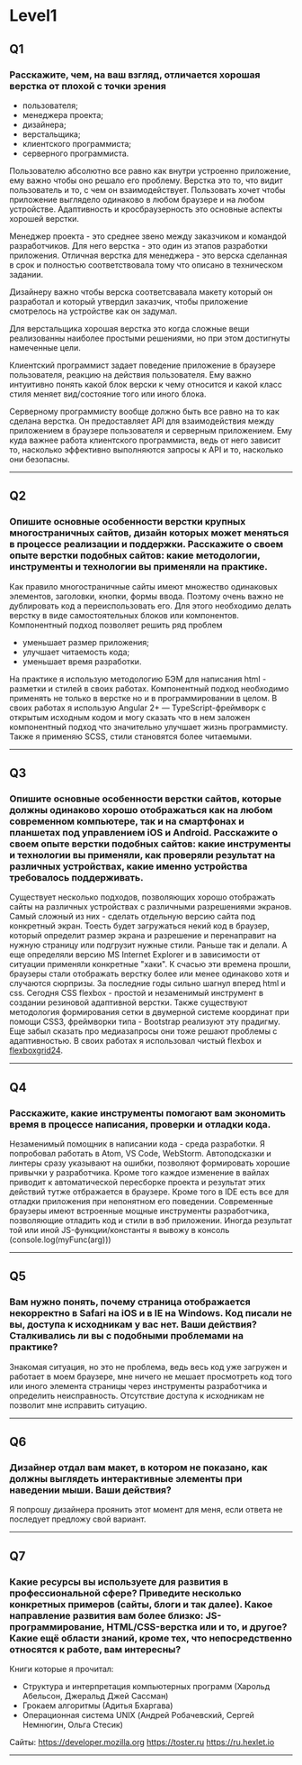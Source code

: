 # Level1

## Q1
### Расскажите, чем, на ваш взгляд, отличается хорошая верстка от плохой с точки зрения 
* пользователя;
* менеджера проекта;
* дизайнера;
* верстальщика;
* клиентского программиста;
* серверного программиста.

Пользователю абсолютно все равно как внутри устроенно приложение, ему важно чтобы оно решало его проблему. Верстка это то, что видит пользователь и то, с чем он взаимодействует. Пользовать хочет чтобы приложение выглядело одинаково в любом браузере и на любом устройстве. Адаптивность и кросбраузерность это основные аспекты хорошей верстки.

Менеджер проекта - это среднее звено между заказчиком и командой разработчиков. Для него верстка - это один из этапов разработки приложения. Отличная верстка для менеджера - это верска сделанная в срок и полностью соответствовала тому что описано в техническом задании.

Дизайнеру важно чтобы верска соответсвавала макету который он разработал и который утвердил заказчик, чтобы приложение смотрелось на устройстве как он задумал.

Для верстальщика хорошая верстка это когда сложные вещи реализованны наиболее простыми решениями, но при этом достигнуты намеченные цели.

Клиентский программист задает поведение приложение в браузере пользователя, реакцию на действия пользователя. Ему важно интуитивно понять какой блок верски к чему относится и какой класс стиля меняет вид/состояние того или иного блока.

Серверному программисту вообще должно быть все равно на то как сделана верстка. Он предоставляет API для взаимодействия между приложением в браузере пользователя и серверным приложением. Ему куда важнее работа клиентского программиста, ведь от него зависит то, насколько эффективно выполняются запросы к API и то, насколько они безопасны.

---

## Q2
### Опишите основные особенности верстки крупных многостраничных сайтов, дизайн которых может меняться в процессе реализации и поддержки. Расскажите о своем опыте верстки подобных сайтов: какие методологии, инструменты и технологии вы применяли на практике.

Как правило многостраничные сайты имеют множество одинаковых элементов, заголовки, кнопки, формы ввода. Поэтому очень важно не дублировать код а переиспользовать его. Для этого необходимо делать верстку в виде самостоятельных блоков или компонентов. Компонентный подход позволяет решить ряд проблем
* уменьшает размер приложения;
* улучшает читаемость кода;
* уменьшает время разработки.

На практике я использую методологию БЭМ для написания html - разметки и стилей в своих работах. Компонентный подход необходимо применять не только в верстке но и в программировании в целом. В своих работах я использую  Angular 2+ — TypeScript-фреймворк с открытым исходным кодом и могу сказать что в нем заложен компонентный подход что значительно улучшает жизнь программисту. Также я применяю SCSS, стили становятся более читаемыми.

---

## Q3
### Опишите основные особенности верстки сайтов, которые должны одинаково хорошо отображаться как на любом современном компьютере, так и на смартфонах и планшетах под управлением iOS и Android. Расскажите о своем опыте верстки подобных сайтов: какие инструменты и технологии вы применяли, как проверяли результат на различных устройствах, какие именно устройства требовалось поддерживать.

Существует несколько подходов, позволяющих хорошо отображать сайты на различных устройствах с различными разрешениями экранов. Самый сложный из них - сделать отдельную версию сайта под конкретный экран. Тоесть будет загружаться некий код в браузер, который определит размер экрана и разрешение и перенаправит на нужную страницу или подгрузит нужные стили. Раньше так и делали. А еще определяли версию MS Internet Explorer и в зависимости от ситуации применяли конкретные "хаки". К счасью эти времена прошли, браузеры стали отображать верстку более или менее одинаково хотя и случаются сюрпризы. За последние годы сильно шагнул вперед html и css. Сегодня CSS flexbox - простой и незаменимый инструмент в создании резиновой адаптивной верстки. Также существуют методология формирования сетки в двумерной системе координат при помощи CSS3, фреймворки типа - Bootstrap реализуют эту прадигму. Еще забыл сказать про медиазапросы они тоже решают проблемы с адаптивностью. В своих работах я использовал чистый flexbox и [flexboxgrid24](https://www.npmjs.com/package/flexboxgrid24). 

---

## Q4
### Расскажите, какие инструменты помогают вам экономить время в процессе написания, проверки и отладки кода.

Незаменимый помощник в написании кода - среда разработки. Я попробовал работать в Atom, VS Code, WebStorm. Автоподсказки и линтеры сразу указывают на ошибки, позволяют формировать хорошие привычки у разработчика. Кроме того каждое изменение в вайлах приводит к автоматической пересборке проекта и результат этих действий тутже отбражается в браузере. Кроме того в IDE есть все для отладки приложения при непонятном его поведении. Современные браузеры имеют встроенные мощные инструменты разработчика, позволяющие отладить код и стили в вэб приложении. Иногда результат той или иной JS-функции/константы я вывожу в консоль (console.log(myFunc(arg)))

---

## Q5
### Вам нужно понять, почему страница отображается некорректно в Safari на iOS и в IE на Windows. Код писали не вы, доступа к исходникам у вас нет. Ваши действия? Сталкивались ли вы с подобными проблемами на практике?

Знакомая ситуация, но это не проблема, ведь весь код уже загружен и работает в моем браузере, мне ничего не мешает просмотреть код того или иного элемента страницы через инструменты разработчика и определить неисправность. Отсутствие доступа к исходникам не позволит мне исправить ситуацию.

---

## Q6
### Дизайнер отдал вам макет, в котором не показано, как должны выглядеть интерактивные элементы при наведении мыши. Ваши действия?

Я попрошу дизайнера проянить этот момент для меня, если ответа не последует предложу свой вариант.

---

## Q7
### Какие ресурсы вы используете для развития в профессиональной сфере? Приведите несколько конкретных примеров (сайты, блоги и так далее). Какое направление развития вам более близко: JS-программирование, HTML/CSS-верстка или и то, и другое? Какие ещё области знаний, кроме тех, что непосредственно относятся к работе, вам интересны?

Книги которые я прочитал:
* Структура и интерпретация компьютерных программ (Харольд Абельсон, Джеральд Джей Сассман)
* Грокаем алгоритмы (Адитья Бхаргава)
* Операционная система UNIX (Андрей Робачевский, Сергей Немнюгин, Ольга Стесик)

Сайты:
https://developer.mozilla.org
https://toster.ru
https://ru.hexlet.io



---
